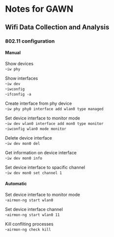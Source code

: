 # Notes for GAWN

## Wifi Data Collection and Analysis

### 802.11 configuration   

#### Manual

Show devices   
-`iw phy`

Show interfaces   
-`iw dev`   
-`iwconfig`   
-`ifconfig -a`

Create interface from phy device   
-`iw phy phy0 interface add wlan0 type managed`

Set device interface to monitor mode   
-`iw dev wlan0 interface add mon0 type monitor`    
-`iwconfig wlan0 mode monitor`   

Delete device interface   
-`iw dev mon0 del`

Get information on device interface   
-`iw dev mon0 info`

Set device interface to spacific channel   
-`iw dev mon0 set channel 1`

#### Automatic

Set device interface to monitor mode   
-`airmon-ng start wlan0`

Set device interface channel   
-`airmon-ng start wlan0 11`

Kill confliting processes   
-`airmon-ng check kill`

